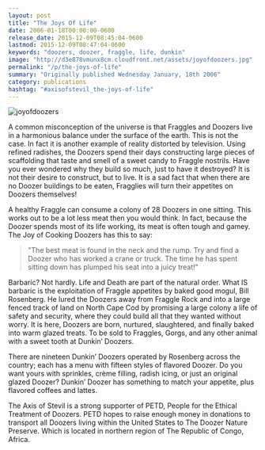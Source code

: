```yaml
---
layout: post
title: "The Joys Of Life"
date: 2006-01-18T00:00:00-0600
release_date: 2015-12-09T08:45:04-0600
lastmod: 2015-12-09T08:47:04-0600
keywords: "doozers, doozer, fraggle, life, dunkin"
image: "http://d3e878vmunx8cm.cloudfront.net/assets/joyofdoozers.jpg"
permalink: "/p/the-joys-of-life"
summary: "Originally published Wednesday January, 18th 2006"
category: publications
hashtag: "#axisofstevil_the-joys-of-life"
---
```


[id_1]: http://d3e878vmunx8cm.cloudfront.net/assets/joyofdoozers.jpg "joyofdoozers"
![joyofdoozers][id_1]

A common misconception of the universe is that Fraggles and Doozers live in a harmonious balance under the surface of the earth. This is not the case. In fact it is another example of reality distorted by television. Using refined radishes, the Doozers spend their days constructing large pieces of scaffolding that taste and smell of a sweet candy to Fraggle nostrils. Have you ever wondered why they build so much, just to have it destroyed? It is not their desire to construct, but to live. It is a sad fact that when there are no Doozer buildings to be eaten, Fragglies will turn their appetites on Doozers themselves!

A healthy Fraggle can consume a colony of 28 Doozers in one sitting. This works out to be a lot less meat then you would think. In fact, because the Doozer spends most of its life working, its meat is often tough and gamey. The Joy of Cooking Doozers has this to say:

> "The best meat is found in the neck and the rump. Try and find a Doozer who has worked a crane or truck. The time he has spent sitting down has plumped his seat into a juicy treat!"  

Barbaric? Not hardly. Life and Death are part of the natural order. What IS barbaric is the exploitation of Fraggle appetites by baked good mogul, Bill Rosenberg. He lured the Doozers away from Fraggle Rock and into a large fenced track of land on North Cape Cod by promising a large colony a life of safety and security, where they could build all that they wanted without worry. It is here, Doozers are born, nurtured, slaughtered, and finally baked into warm glazed treats. To be sold to Fraggles, Gorgs, and any other animal with a sweet tooth at Dunkin’ Doozers.

There are nineteen Dunkin’ Doozers operated by Rosenberg across the country; each has a menu with fifteen styles of flavored Doozer. Do you want yours with sprinkles, crème filling, radish icing, or just an original glazed Doozer? Dunkin’ Doozer has something to match your appetite, plus flavored coffees and lattes.

The Axis of Stevil is a strong supporter of PETD, People for the Ethical Treatment of Doozers. PETD hopes to raise enough money in donations to transport all Doozers living within the United States to The Doozer Nature Preserve. Which is located in northern region of The Republic of Congo, Africa.
